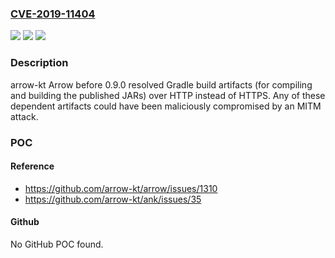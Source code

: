 ### [CVE-2019-11404](https://cve.mitre.org/cgi-bin/cvename.cgi?name=CVE-2019-11404)
![](https://img.shields.io/static/v1?label=Product&message=n%2Fa&color=blue)
![](https://img.shields.io/static/v1?label=Version&message=n%2Fa&color=blue)
![](https://img.shields.io/static/v1?label=Vulnerability&message=n%2Fa&color=brighgreen)

### Description

arrow-kt Arrow before 0.9.0 resolved Gradle build artifacts (for compiling and building the published JARs) over HTTP instead of HTTPS. Any of these dependent artifacts could have been maliciously compromised by an MITM attack.

### POC

#### Reference
- https://github.com/arrow-kt/arrow/issues/1310
- https://github.com/arrow-kt/ank/issues/35

#### Github
No GitHub POC found.

